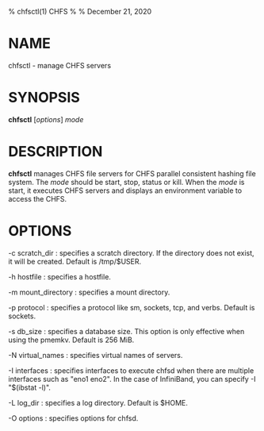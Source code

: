 % chfsctl(1) CHFS
%
% December 21, 2020

# NAME
chfsctl - manage CHFS servers

# SYNOPSIS
**chfsctl** [_options_] _mode_

# DESCRIPTION
**chfsctl** manages CHFS file servers for CHFS parallel consistent hashing file system.  The _mode_ should be start, stop, status or kill.  When the _mode_ is start, it executes CHFS servers and displays an environment variable to access the CHFS.

# OPTIONS
-c scratch_dir
: specifies a scratch directory.  If the directory does not exist, it will be created.  Default is /tmp/$USER.

-h hostfile
: specifies a hostfile.

-m mount_directory
: specifies a mount directory.

-p protocol
: specifies a protocol like sm, sockets, tcp, and verbs.  Default is sockets.

-s db_size
: specifies a database size.  This option is only effective when using the pmemkv.  Default is 256 MiB.

-N virtual_names
: specifies virtual names of servers.

-I interfaces
: specifies interfaces to execute chfsd when there are multiple interfaces such as "eno1 eno2".  In the case of InfiniBand, you can specify -I "$(ibstat -l)".

-L log_dir
: specifies a log directory.  Default is $HOME.

-O options
: specifies options for chfsd.
